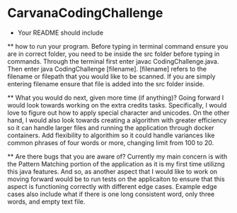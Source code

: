 # CarvanaCodingChallenge
* Your README should include 


** how to run your program.
Before typing in terminal command ensure you are in correct folder, you need to be inside the src folder before typing in commands. Through the terminal first enter javac CodingChallenge.java. Then enter java CodingChallenge [filename]. [filename] refers to the filename or filepath that you would like to be scanned. If you are simply entering filename ensure that file is added into the src folder inside. 


** What you would do next, given more time (if anything)?
Going forward I would look towards working on the extra credits tasks. Specifically, I would love to figure out how to apply special character and unicodes. On the other hand, I would also look towards creating a algorithm with greater efficiency so it can handle larger files and running the application through docker containers. Add flexibility to algorithim so it could handle variances like common phrases of four words or more, changing limit from 100 to 20. 


** Are there bugs that you are aware of? 
Currently my main concern is with the Pattern Matching portion of the application as it is my first time utilizng this java features. And so, as another aspect that I would like to work on moving forward would be to run tests on the applicaiton to ensure that this aspect is functioning correctly with different edge cases. Example edge cases also include what if there is one long consistent word, only three words, and empty text file. 
